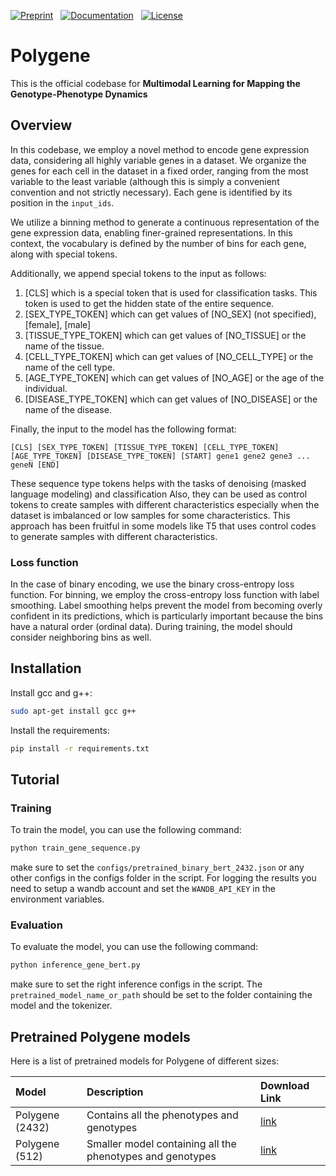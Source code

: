 [![Preprint](https://img.shields.io/badge/preprint-available-brightgreen)](https://doi.org/10.21203/rs.3.rs-4355413/v1) &nbsp;
[![Documentation](https://img.shields.io/badge/docs-available-brightgreen)](https://scgpt.readthedocs.io/en/latest/) &nbsp;
[![License](https://img.shields.io/badge/license-MIT-blue)](https://github.com/username/repo/blob/main/LICENSE)

[//]: # ([![DOI]&#40;https://zenodo.org/badge/DOI/10.5281/zenodo.5560007.svg&#41;]&#40;&#41;)
# Polygene
This is the official codebase for **Multimodal Learning for Mapping the Genotype-Phenotype Dynamics**


## Overview
In this codebase, we employ a novel method to encode gene expression data, 
considering all highly variable genes in a dataset. We organize the genes for 
each cell in the dataset in a fixed order, ranging from the most variable to the 
least variable (although this is simply a convenient convention and not strictly necessary).
Each gene is identified by its position in the `input_ids`.

We utilize a binning method to generate a continuous representation of the gene 
expression data, enabling finer-grained representations. In this context, the vocabulary
is defined by the number of bins for each gene, along with special tokens.

Additionally, we append special tokens to the input as follows:

1. [CLS] which is a special token that is used for classification tasks. This token is used to get the hidden state of the entire sequence.
2. [SEX_TYPE_TOKEN] which can get values of [NO_SEX] (not specified), [female], [male]
3. [TISSUE_TYPE_TOKEN] which can get values of [NO_TISSUE] or the name of the tissue.
4. [CELL_TYPE_TOKEN] which can get values of [NO_CELL_TYPE] or the name of the cell type.
5. [AGE_TYPE_TOKEN] which can get values of [NO_AGE] or the age of the individual.
6. [DISEASE_TYPE_TOKEN] which can get values of [NO_DISEASE] or the name of the disease.

Finally, the input to the model has the following format:

```
[CLS] [SEX_TYPE_TOKEN] [TISSUE_TYPE_TOKEN] [CELL_TYPE_TOKEN] [AGE_TYPE_TOKEN] [DISEASE_TYPE_TOKEN] [START] gene1 gene2 gene3 ... geneN [END]
```

These sequence type tokens helps with the tasks of denoising (masked language modeling) and classification
Also, they can be used as control tokens to create samples with different characteristics especially when
the dataset is imbalanced or low samples for some characteristics.
This approach has been fruitful in some models like T5 that uses control codes to generate samples with different characteristics.

### Loss function
In the case of binary encoding, we use the binary cross-entropy loss function. 
For binning, we employ the cross-entropy loss function with label smoothing. 
Label smoothing helps prevent the model from becoming overly confident in its predictions, which is particularly
important because the bins have a natural order (ordinal data). During training, the model should consider neighboring bins as well.




## Installation
Install gcc and g++:

```bash
sudo apt-get install gcc g++
```

Install the requirements:
```bash
pip install -r requirements.txt
```

## Tutorial
### Training
To train the model, you can use the following command:
```bash
python train_gene_sequence.py
```
make sure to set the ``configs/pretrained_binary_bert_2432.json`` or any other configs in the configs folder in the script.
For logging the results you need to setup a wandb account and set the ``WANDB_API_KEY`` in the environment variables.

### Evaluation
To evaluate the model, you can use the following command:
```bash
python inference_gene_bert.py
```
make sure to set the right inference configs in the script. The ``pretrained_model_name_or_path`` should be
set to the folder containing the model and the tokenizer.





## Pretrained Polygene models
Here is a list of pretrained models for Polygene of different sizes:

| Model           | Description                                               | Download Link                                                                                |
|:----------------|:----------------------------------------------------------|:---------------------------------------------------------------------------------------------|
| Polygene (2432) | Contains all the phenotypes and genotypes                 | [link](https://drive.google.com/file/d/1jmtOS3QfOpiGPE2OSsa_fQoiJfRntUcu/view?usp=drive_link) |
| Polygene (512)  | Smaller model containing all the phenotypes and genotypes | [link](https://drive.google.com/file/d/1Zj1OilSb4Dzoitx-Ycl7lrUgIo2VLbA0/view?usp=sharing) |
